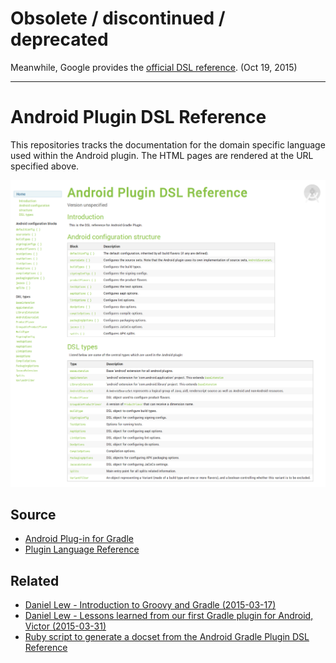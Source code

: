 # Obsolete / discontinued / deprecated

Meanwhile, Google provides the [official DSL reference][google-android-gradle-plugin-dsl]. (Oct 19, 2015)

---

# Android Plugin DSL Reference

This repositories tracks the documentation for the domain specific language used within the Android plugin.
The HTML pages are rendered at the URL specified above.

![Screenshot of the website][screenshot] 


## Source

- [Android Plug-in for Gradle][android-plug-in-for-gradle]
- [Plugin Language Reference][plugin-language-reference]


## Related

- [Daniel Lew - Introduction to Groovy and Gradle (2015-03-17)][introduction-to-groovy-and-gradle]
- [Daniel Lew - Lessons learned from our first Gradle plugin for Android, Victor (2015-03-31)][lessons-learned-gradle-plugin-android-victor]
- [Ruby script to generate a docset from the Android Gradle Plugin DSL Reference][android-gradle-plugin-dash-docset]



[google-android-gradle-plugin-dsl]: http://google.github.io/android-gradle-dsl/
[screenshot]: gfx/screenshot.png
[android-plug-in-for-gradle]: https://developer.android.com/tools/building/plugin-for-gradle.html
[plugin-language-reference]: https://developer.android.com/shareables/sdk-tools/android-gradle-plugin-dsl.zip
[introduction-to-groovy-and-gradle]: https://www.youtube.com/watch?v=fHhf1xG0pIA
[lessons-learned-gradle-plugin-android-victor]: https://trello.engineering/victor/
[android-gradle-plugin-dash-docset]: https://github.com/tokou/android-gradle-plugin-dash-docset
